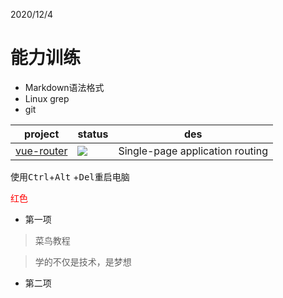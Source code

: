 2020/12/4 

# 能力训练

- Markdown语法格式
- Linux grep
- git 

| project | status | des |
| ------- | ------ | --- |
|   [vue-router](https://github.com/vuejs/vue-router)  | ![](https://camo.githubusercontent.com/8f9ce0cb8de147c7146010122331865a5ceb2db27f55b4c140265d91e1e687ca/68747470733a2f2f696d672e736869656c64732e696f2f6e706d2f762f7675652d726f757465722e737667) | Single-page application routing |

使用<kbd>Ctrl</kbd>+<kbd>Alt</kbd>
+<kbd>Del</kbd>重启电脑

<span style="color:red">红色</span>

* 第一项
 >菜鸟教程

 >学的不仅是技术，是梦想
* 第二项



